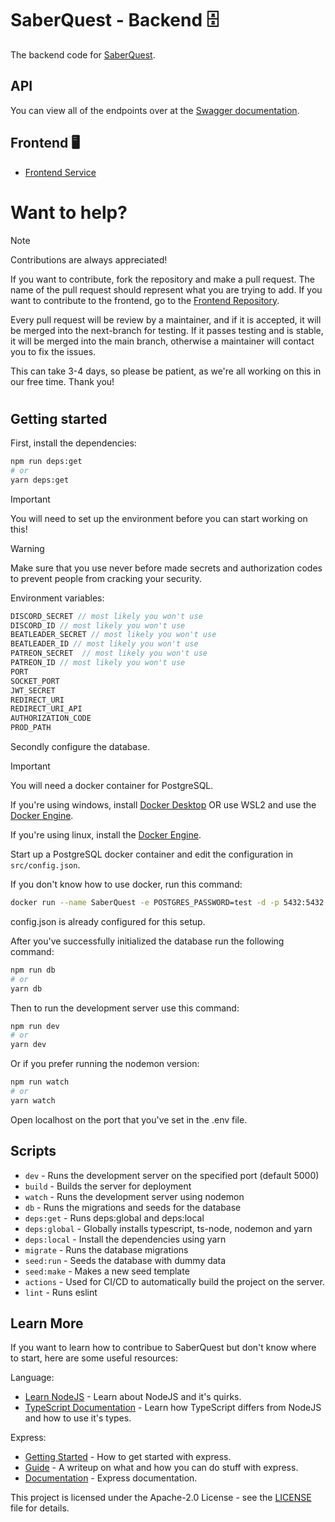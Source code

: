 # SaberQuest - Backend 🗄️

The backend code for [SaberQuest](https://saberquest.xyz).


## API

You can view all of the endpoints over at the [Swagger documentation](https://api.saberquest.xyz/docs).

## Frontend 🖥️
- [Frontend Service](https://github.com/Saber-Quest/SaberQuest-frontend)

# Want to help?

> [!NOTE]
> Contributions are always appreciated!
> 
> If you want to contribute, fork the repository and make a pull request.
> The name of the pull request should represent what you are trying to add.
> If you want to contribute to the frontend, go to the [Frontend Repository](https://github.com/Saber-Quest/SaberQuest-frontend).
>
> Every pull request will be review by a maintainer, and if it is accepted, it will be merged into the next-branch for testing.
> If it passes testing and is stable, it will be merged into the main branch, otherwise a maintainer will contact you to fix the issues.
>
> This can take 3-4 days, so please be patient, as we're all working on this in our free time. Thank you!
#
## Getting started

First, install the dependencies:

```bash
npm run deps:get
# or
yarn deps:get
```

> [!IMPORTANT]
> You will need to set up the environment before you can start working on this!

> [!WARNING]
> Make sure that you use never before made secrets and authorization codes
> to prevent people from cracking your security.

Environment variables:
```js
DISCORD_SECRET // most likely you won't use
DISCORD_ID // most likely you won't use
BEATLEADER_SECRET // most likely you won't use
BEATLEADER_ID // most likely you won't use
PATREON_SECRET  // most likely you won't use
PATREON_ID // most likely you won't use
PORT
SOCKET_PORT
JWT_SECRET
REDIRECT_URI
REDIRECT_URI_API
AUTHORIZATION_CODE
PROD_PATH
```

Secondly configure the database.

> [!IMPORTANT]
> You will need a docker container for PostgreSQL.
>
> If you're using windows, install [Docker Desktop](https://www.docker.com/products/docker-desktop/) OR 
> use WSL2 and use the [Docker Engine](https://docs.docker.com/desktop/install/linux-install/).
>
> If you're using linux, install the [Docker Engine](https://docs.docker.com/desktop/install/linux-install/).

Start up a PostgreSQL docker container and edit the configuration in `src/config.json`.

If you don't know how to use docker, run this command:

```bash
docker run --name SaberQuest -e POSTGRES_PASSWORD=test -d -p 5432:5432 postgres
```

config.json is already configured for this setup.

After you've successfully initialized the database run the following command:

```bash
npm run db
# or
yarn db
```

Then to run the development server use this command:

```bash
npm run dev
# or
yarn dev
```

Or if you prefer running the nodemon version:

```bash
npm run watch
# or 
yarn watch
```

Open localhost on the port that you've set in the .env file.

## Scripts

- `dev` - Runs the development server on the specified port (default 5000)
- `build` - Builds the server for deployment
- `watch` - Runs the development server using nodemon
- `db` - Runs the migrations and seeds for the database
- `deps:get` - Runs deps:global and deps:local
- `deps:global` - Globally installs typescript, ts-node, nodemon and yarn
- `deps:local` - Install the dependencies using yarn
- `migrate` - Runs the database migrations
- `seed:run` - Seeds the database with dummy data
- `seed:make` - Makes a new seed template
- `actions` - Used for CI/CD to automatically build the project on the server.
- `lint` - Runs eslint

## Learn More

If you want to learn how to contribue to SaberQuest but don't know where to start, here are some useful resources:

Language:

- [Learn NodeJS](https://www.w3schools.com/nodejs/default.asp) - Learn about NodeJS and it's quirks.
- [TypeScript Documentation](https://www.typescriptlang.org/docs/) - Learn how TypeScript differs from NodeJS and how to use it's types.

Express:

- [Getting Started](https://www.typescriptlang.org/docs/) - How to get started with express.
- [Guide](https://expressjs.com/en/guide/routing.html) - A writeup on what and how you can do stuff with express.
- [Documentation](https://expressjs.com/en/4x/api.html) - Express documentation.

This project is licensed under the Apache-2.0 License - see the [LICENSE](LICENSE) file for details.
